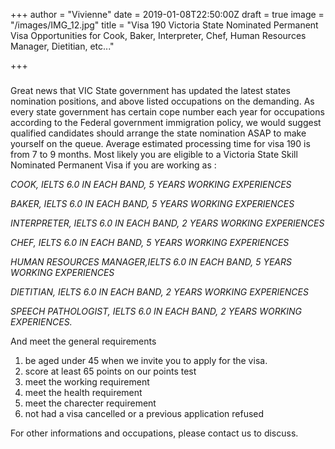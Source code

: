 +++
author = "Vivienne"
date = 2019-01-08T22:50:00Z
draft = true
image = "/images/IMG_12.jpg"
title = "Visa 190 Victoria State Nominated Permanent Visa Opportunities for Cook, Baker, Interpreter, Chef, Human Resources Manager, Dietitian, etc..."

+++
### 

Great news that VIC State government has updated the latest states nomination positions, and above listed occupations on the demanding. As every state government has certain cope number each year for occupations according to the Federal government immigration policy, we would suggest qualified candidates should arrange the state nomination ASAP to make yourself on the queue. Average estimated processing time for visa 190 is from 7 to 9 months. Most likely you are eligible to a Victoria State Skill Nominated Permanent Visa if you are working as :

_COOK, IELTS 6.0 IN EACH BAND, 5 YEARS WORKING EXPERIENCES_

_BAKER, IELTS 6.0 IN EACH BAND, 5 YEARS WORKING EXPERIENCES_

_INTERPRETER, IELTS 6.0 IN EACH BAND, 2 YEARS WORKING EXPERIENCES_

_CHEF, IELTS 6.0 IN EACH BAND, 5 YEARS WORKING EXPERIENCES_

_HUMAN RESOURCES MANAGER,IELTS 6.0 IN EACH BAND, 5 YEARS WORKING EXPERIENCES_

_DIETITIAN, IELTS 6.0 IN EACH BAND, 2 YEARS WORKING EXPERIENCES_

_SPEECH PATHOLOGIST, IELTS 6.0 IN EACH BAND, 2 YEARS WORKING EXPERIENCES._

And meet the general requirements

1. be aged under 45 when we invite you to apply for the visa.
2. score at least 65 points on our points test
3. meet the working requirement
4. meet the health requirement
5. meet the charecter requirement
6. not had a visa cancelled or a previous application refused

For other informations and occupations, please contact us to discuss.